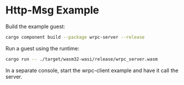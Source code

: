 # Http-Msg Example

Build the example guest:

```bash
cargo component build --package wrpc-server --release
```

Run a guest using the runtime:

```bash
cargo run -- ./target/wasm32-wasi/release/wrpc_server.wasm
```

In a separate console, start the wrpc-client example and have it call the server.
